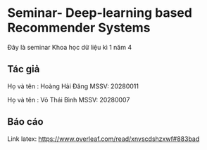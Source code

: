 # Seminar- Deep-learning based Recommender Systems 
Đây là seminar Khoa học dữ liệu kì 1 năm 4 
## Tác giả 
Họ và tên : Hoàng Hải Đăng MSSV: 20280011  

Họ và tên : Võ Thái Bình   MSSV: 20280007
## Báo cáo 
Link latex: https://www.overleaf.com/read/xnvscdshzxwf#883bad
